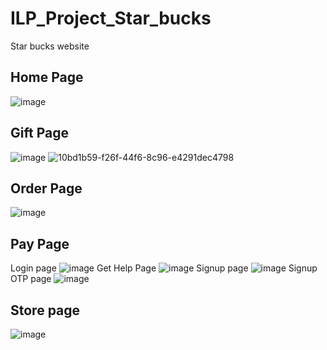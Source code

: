 # ILP_Project_Star_bucks
Star bucks website
## Home Page
![image](https://github.com/sreelachu22/ILP_Project_Star_bucks/assets/71555915/ba1ff91a-cce5-4492-9b2e-d1dee7815a97)

## Gift Page
![image](https://github.com/sreelachu22/ILP_Project_Star_bucks/assets/71555915/b1090892-95e7-4eee-942f-e3d92f745635)
![10bd1b59-f26f-44f6-8c96-e4291dec4798](https://github.com/sreelachu22/ILP_Project_Star_bucks/assets/71555915/5fa4fdae-915f-4777-9c2b-a83ad44fb444)

## Order Page
![image](https://github.com/sreelachu22/ILP_Project_Star_bucks/assets/71555915/b3d4eb3d-9f6f-466e-97f6-283e7485696a)

## Pay Page
Login page
![image](https://github.com/sreelachu22/ILP_Project_Star_bucks/assets/71555915/e8b8c301-5e21-4a74-81f9-2ab9c28b3541)
Get Help Page
![image](https://github.com/sreelachu22/ILP_Project_Star_bucks/assets/71555915/8435f1d6-a89f-4986-8e6e-266167601c03)
Signup page
![image](https://github.com/sreelachu22/ILP_Project_Star_bucks/assets/71555915/50bc81d7-016c-43a8-87a2-75a01cfc1b46)
Signup OTP page
![image](https://github.com/sreelachu22/ILP_Project_Star_bucks/assets/71555915/c81ce82b-72ed-4328-bbaf-67b02214de4c)

##  Store page
![image](https://github.com/sreelachu22/ILP_Project_Star_bucks/assets/71555915/89208c2f-d1df-4130-8c32-c43a24e629ad)
